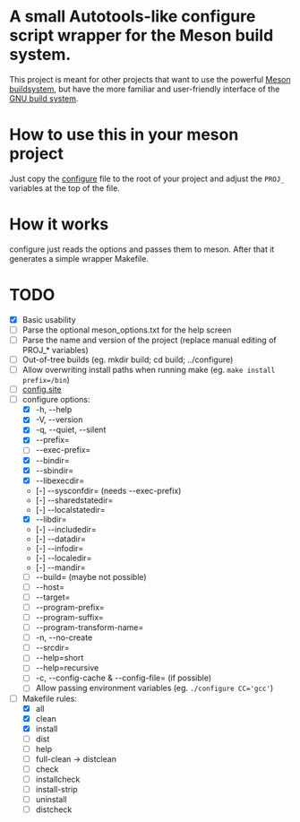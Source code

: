 # A small Autotools-like configure script wrapper for the Meson build system.
This project is meant for other projects that want to use the powerful [Meson buildsystem](https://mesonbuild.com),
but have the more familiar and user-friendly interface of the [GNU build system](https://www.gnu.org/software/automake/manual/html_node/GNU-Build-System.html).

# How to use this in your meson project
Just copy the [configure](configure) file to the root of your project
and adjust the `PROJ_` variables at the top of the file.

# How it works
configure just reads the options and passes them to meson.
After that it generates a simple wrapper Makefile.

# TODO
- [x] Basic usability
- [ ] Parse the optional meson\_options.txt for the help screen
- [ ] Parse the name and version of the project (replace manual editing of PROJ_\* variables)
- [ ] Out-of-tree builds (eg. mkdir build; cd build; ../configure)
- [ ] Allow overwriting install paths when running make (eg. `make install prefix=/bin`)
- [ ] [config.site](https://www.gnu.org/savannah-checkouts/gnu/autoconf/manual/autoconf-2.70/html\_node/Sharing-Defaults.html)
- [ ] configure options:
    - [x] -h, --help
    - [x] -V, --version
    - [x] -q, --quiet, --silent
    - [x] --prefix=
    - [ ] --exec-prefix=
    - [x] --bindir=
    - [x] --sbindir=
    - [x] --libexecdir=
    - [-] --sysconfdir= (needs --exec-prefix)
    - [-] --sharedstatedir=
    - [-] --localstatedir=
    - [x] --libdir=
    - [-] --includedir=
    - [-] --datadir=
    - [-] --infodir=
    - [-] --localedir=
    - [-] --mandir=
    - [ ] --build= (maybe not possible)
    - [ ] --host=
    - [ ] --target=
    - [ ] --program-prefix=
    - [ ] --program-suffix=
    - [ ] --program-transform-name=
    - [ ] -n, --no-create
    - [ ] --srcdir=
    - [ ] --help=short
    - [ ] --help=recursive
    - [ ] -c, --config-cache & --config-file= (if possible)
    - [ ] Allow passing environment variables (eg. `./configure CC='gcc'`)
- [ ] Makefile rules:
    - [x] all
    - [x] clean
    - [x] install
    - [ ] dist
    - [ ] help
    - [ ] full-clean -> distclean
    - [ ] check
    - [ ] installcheck
    - [ ] install-strip
    - [ ] uninstall
    - [ ] distcheck
